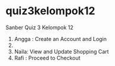 # quiz3kelompok12

Sanber Quiz 3 Kelompok 12

1. Angga : Create an Account and Login
2.
3. Naila: View and Update Shopping Cart
4. Rafi : Proceed to Checkout

